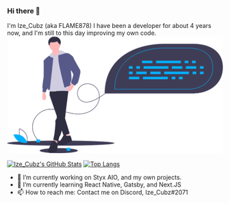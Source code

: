 ### Hi there 👋
I'm Ize_Cubz (aka FLAME878) I have been a developer for about 4 years now, and I'm still to this day improving my own code.
<img src="https://raw.githubusercontent.com/FLAME878/FLAME878/master/undraw_source_code_xx2e.png" alt="Coding banner">


[![Ize_Cubz's GitHub Stats](https://github-readme-stats.vercel.app/api?username=FLAME878&count_private=true&show_icons=true&theme=react)](https://github.com/FLAME878)
[![Top Langs](https://github-readme-stats.vercel.app/api/top-langs/?username=FLAME878&theme=react)](https://github.com/FLAME878)

- 🔭 I’m currently working on Styx AIO, and my own projects.
- 🌱 I’m currently learning React Native, Gatsby, and Next.JS
- 📫 How to reach me: Contact me on Discord, Ize_Cubz#2071
